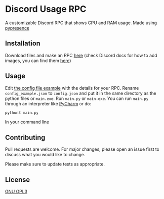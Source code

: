 # Discord Usage RPC

A customizable Discord RPC that shows CPU and RAM usage. Made using [pypresence](https://github.com/qwertyquerty/pypresence)

## Installation
Download files and make an RPC [here](https://discord.com/developers/applications) (check Discord docs for how to add images, you can find them [here](https://discord.com/developers/docs/topics/rpc))

## Usage
Edit [the config file example](https://github.com/breixopd/Discord-Usage-RPC/blob/main/config_example.json) with the details for your RPC.
Rename `config_example.json` to `config.json` and put it in the same directory as the python files or `main.exe`.
Run `main.py` or `main.exe`. You can run `main.py` through an interpreter like [PyCharm](https://www.jetbrains.com/pycharm/) or do: 
```bash
python3 main.py
```
In your command line

## Contributing
Pull requests are welcome. For major changes, please open an issue first to discuss what you would like to change.

Please make sure to update tests as appropriate.

## License
[GNU GPL3](https://choosealicense.com/licenses/gpl-3.0/)
